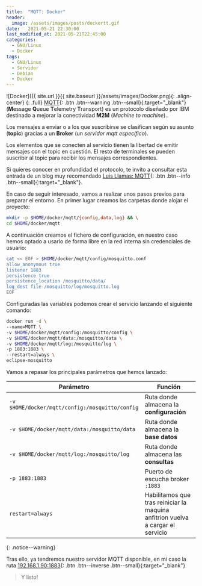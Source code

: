 ```yaml
---
title:  "MQTT: Docker"
header:
  image: /assets/images/posts/dockertt.gif
date:   2021-05-21 22:30:00
last_modified_at: 2021-05-21T22:45:00
categories:
  - GNU/Linux
  - Docker
tags:
  - GNU/Linux
  - Servidor
  - Debian
  - Docker
---
```


![Docker]({{ site.url }}{{ site.baseurl }}/assets/images/Docker.png){: .align-center}
{: .full}
[MQTT](https://mosquitto.org/){: .btn .btn--warning .btn--small}{:target="_blank"} (**M**essage **Q**ueue **T**elemetry **T**ransport) es un protocolo diseñado por IBM destinado a mejorar la conectividad **M2M** (*Machine to machine*)..

Los mensajes a enviar o a los que suscribirse se clasifican según su asunto (**topic**) gracias a un **Broker** (un *servidor mqtt específico*).

Los elementos que se conecten al servicio tienen la libertad de emitir mensajes con el topic en cuestión. El resto de terminales se pueden suscribir al topic para recibir los mensajes correspondientes.

Si quieres conocer en profundidad el protocolo, te invito a consultar esta entrada de un blog muy recomendado [Luis Llamas: MQTT](https://www.luisllamas.es/que-es-mqtt-su-importancia-como-protocolo-iot/){: .btn .btn--info .btn--small}{:target="_blank"}.

En caso de seguir interesado, vamos a realizar unos pasos previos para preparar el entorno. En primer lugar creamos las carpetas donde alojar el proyecto:

```bash
mkdir -p $HOME/docker/mqtt/{config,data,log} && \
cd $HOME/docker/mqtt
```

A continuación creamos el fichero de configuración, en nuestro caso hemos optado a usarlo de forma libre en la red interna sin credenciales de usuario:

```bash
cat << EOF > $HOME/docker/mqtt/config/mosquitto.conf
allow_anonymous true
listener 1883
persistence true
persistence_location /mosquitto/data/
log_dest file /mosquitto/log/mosquitto.log
EOF
```

Configuradas las variables podemos crear el servicio lanzando el siguiente comando:

```bash
docker run -d \
--name=MQTT \
-v $HOME/docker/mqtt/config:/mosquitto/config \
-v $HOME/docker/mqtt/data:/mosquitto/data \
-v $HOME/docker/mqtt/log:/mosquitto/log \
-p 1883:1883 \
--restart=always \
eclipse-mosquitto
```

Vamos a repasar los principales parámetros que hemos lanzado:

| Parámetro | Función |
| ------ | ------ |
| `-v $HOME/docker/mqtt/config:/mosquitto/config` | Ruta donde almacena la **configuración** |
| `-v $HOME/docker/mqtt/data:/mosquitto/data` | Ruta donde almacena la **base datos** |
| `-v $HOME/docker/mqtt/log:/mosquitto/log` | Ruta donde almacena las **consultas** |
| `-p 1883:1883` | Puerto de escucha broker `:1883` |
| `restart=always` | Habilitamos que tras reiniciar la maquina anfitrion vuelva a cargar el servicio |
{: .notice--warning}

Tras ello, ya tendremos nuestro servidor MQTT disponible, en mi caso la ruta [192.168.1.90:1883](localhost:1883){: .btn .btn--inverse .btn--small}{:target="_blank"}

> Y listo!
